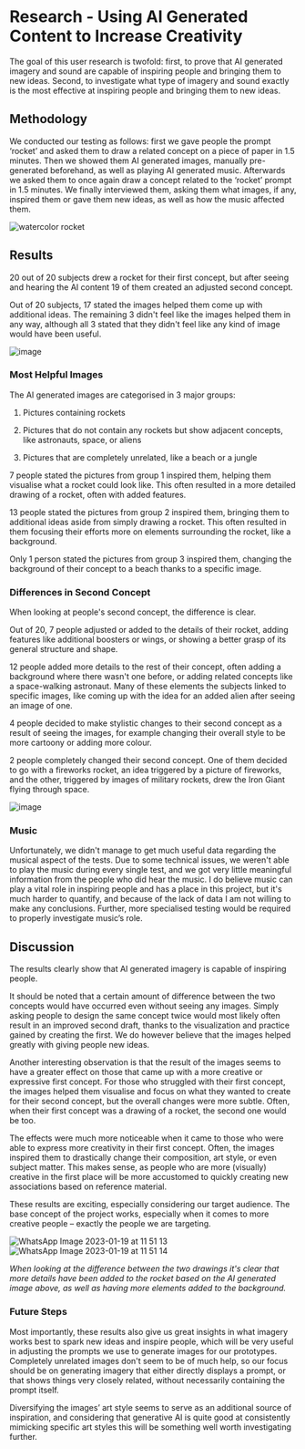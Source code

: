 # Research - Using AI Generated Content to Increase Creativity
The goal of this user research is twofold: first, to prove that AI generated imagery and sound are capable of inspiring people and bringing them to new ideas. Second, to investigate what type of imagery and sound exactly is the most effective at inspiring people and bringing them to new ideas. 

## Methodology 

We conducted our testing as follows: first we gave people the prompt ‘rocket’ and asked them to draw a related concept on a piece of paper in 1.5 minutes. Then we showed them  AI generated images, manually pre-generated beforehand, as well as playing AI generated music. Afterwards we asked them to once again draw a concept related to the ‘rocket’ prompt in 1.5 minutes. We finally interviewed them, asking them what images, if any, inspired them or gave them new ideas, as well as how the music affected them. 

 ![watercolor rocket](https://user-images.githubusercontent.com/9715331/208242281-684523f9-781b-4265-ad6a-48b55c371381.jpg)


## Results 

20 out of 20 subjects drew a rocket for their first concept, but after seeing and hearing the AI content 19 of them created an adjusted second concept. 

Out of 20 subjects, 17 stated the images helped them come up with additional ideas. The remaining 3 didn't feel like the images helped them in any way, although all 3 stated that they didn't feel like any kind of image would have been useful. 

![image](https://user-images.githubusercontent.com/9715331/208242266-6e604b2b-f9a6-431f-aa0d-8a10447c4582.png)

### Most Helpful Images 

The AI generated images are categorised in 3 major groups:  

1. Pictures containing rockets 

2. Pictures that do not contain any rockets but show adjacent concepts, like astronauts, space, or aliens 

3. Pictures that are completely unrelated, like a beach or a jungle 

7 people stated the pictures from group 1 inspired them, helping them visualise what a rocket could look like. This often resulted in a more detailed drawing of a rocket, often with added features. 

13 people stated the pictures from group 2 inspired them, bringing them to additional ideas aside from simply drawing a rocket. This often resulted in them focusing their efforts more on elements surrounding the rocket, like a background. 

Only 1 person stated the pictures from group 3 inspired them, changing the background of their concept to a beach thanks to a specific image. 

 

### Differences in Second Concept 

When looking at people's second concept, the difference is clear.  

Out of 20, 7 people adjusted or added to the details of their rocket, adding features like additional boosters or wings, or showing a better grasp of its general structure and shape. 

12 people added more details to the rest of their concept, often adding a background where there wasn't one before, or adding related concepts like a space-walking astronaut. Many of these elements the subjects linked to specific images, like coming up with the idea for an added alien after seeing an image of one. 

4 people decided to make stylistic changes to their second concept as a result of seeing the images, for example changing their overall style to be more cartoony or adding more colour. 

2 people completely changed their second concept. One of them decided to go with a fireworks rocket, an idea triggered by a picture of fireworks, and the other, triggered by images of military rockets, drew the Iron Giant flying through space.  

 
![image](https://user-images.githubusercontent.com/9715331/208242249-3b8095ce-12bc-4797-995f-8e8445fafa80.png)

 

### Music 

Unfortunately, we didn't manage to get much useful data regarding the musical aspect of the tests. Due to some technical issues, we weren't able to play the music during every single test, and we got very little meaningful information from the people who did hear the music. I do believe music can play a vital role in inspiring people and has a place in this project, but it's much harder to quantify, and because of the lack of data I am not willing to make any conclusions. Further, more specialised testing would be required to properly investigate music’s role. 

 

## Discussion 

The results clearly show that AI generated imagery is capable of inspiring people.  

It should be noted that a certain amount of difference between the two concepts would have occurred even without seeing any images. Simply asking people to design the same concept twice would most likely often result in an improved second draft, thanks to the visualization and practice gained by creating the first. We do however believe that the images helped greatly with giving people new ideas. 

Another interesting observation is that the result of the images seems to have a greater effect on those that came up with a more creative or expressive first concept. For those who struggled with their first concept, the images helped them visualise and focus on what they wanted to create for their second concept, but the overall changes were more subtle. Often, when their first concept was a drawing of a rocket, the second one would be too. 

The effects were much more noticeable when it came to those who were able to express more creativity in their first concept. Often, the images inspired them to drastically change their composition, art style, or even subject matter. This makes sense, as people who are more (visually) creative in the first place will be more accustomed to quickly creating new associations based on reference material. 

These results are exciting, especially considering our target audience. The base concept of the project works, especially when it comes to more creative people – exactly the people we are targeting. 

![WhatsApp Image 2023-01-19 at 11 51 13](https://user-images.githubusercontent.com/9715331/213424319-dc93a67c-59a0-464c-964a-fade587167dc.jpeg)
![WhatsApp Image 2023-01-19 at 11 51 14](https://user-images.githubusercontent.com/9715331/213424324-6e15adfc-db0a-40e2-9394-e003b85f0fff.jpeg)

_When looking at the difference between the two drawings it's clear that more details have been added to the rocket based on the AI generated image above, as well as having more elements added to the background._

### Future Steps 

Most importantly, these results also give us great insights in what imagery works best to spark new ideas and inspire people, which will be very useful in adjusting the prompts we use to generate images for our prototypes. Completely unrelated images don't seem to be of much help, so our focus should be on generating imagery that either directly displays a prompt, or that shows things very closely related, without necessarily containing the prompt itself. 

Diversifying the images’ art style seems to serve as an additional source of inspiration, and considering that generative AI is quite good at consistently mimicking specific art styles this will be something well worth investigating further. 
